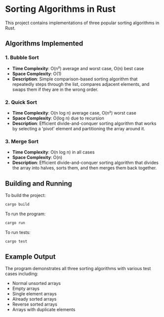# Sorting Algorithms in Rust

This project contains implementations of three popular sorting algorithms in Rust.

## Algorithms Implemented

### 1. Bubble Sort
- **Time Complexity**: O(n²) average and worst case, O(n) best case
- **Space Complexity**: O(1)
- **Description**: Simple comparison-based sorting algorithm that repeatedly steps through the list, compares adjacent elements, and swaps them if they are in the wrong order.

### 2. Quick Sort
- **Time Complexity**: O(n log n) average case, O(n²) worst case
- **Space Complexity**: O(log n) due to recursion
- **Description**: Efficient divide-and-conquer sorting algorithm that works by selecting a 'pivot' element and partitioning the array around it.

### 3. Merge Sort
- **Time Complexity**: O(n log n) in all cases
- **Space Complexity**: O(n)
- **Description**: Efficient divide-and-conquer sorting algorithm that divides the array into halves, sorts them, and then merges them back together.

## Building and Running

To build the project:
```bash
cargo build
```

To run the program:
```bash
cargo run
```

To run tests:
```bash
cargo test
```

## Example Output

The program demonstrates all three sorting algorithms with various test cases including:
- Normal unsorted arrays
- Empty arrays
- Single element arrays
- Already sorted arrays
- Reverse sorted arrays
- Arrays with duplicate elements
